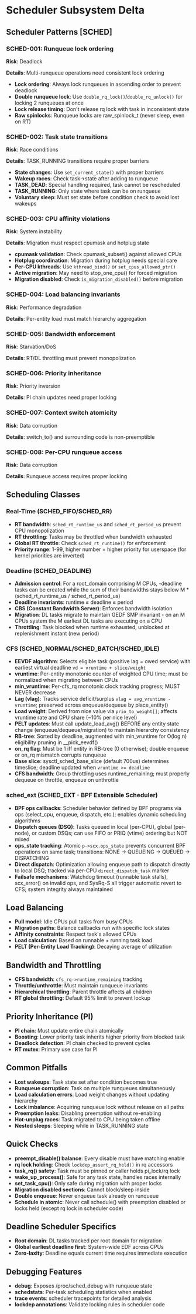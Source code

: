 # Scheduler Subsystem Delta

## Scheduler Patterns [SCHED]

### SCHED-001: Runqueue lock ordering

**Risk**: Deadlock

**Details**: Multi-runqueue operations need consistent lock ordering

- **Lock ordering**: Always lock runqueues in ascending order to prevent deadlock
- **Double runqueue lock**: Use `double_rq_lock()`/`double_rq_unlock()` for locking 2 runqueues at once
- **Lock release timing**: Don't release rq lock with task in inconsistent state
- **Raw spinlocks**: Runqueue locks are raw_spinlock_t (never sleep, even on RT)

### SCHED-002: Task state transitions

**Risk**: Race conditions

**Details**: TASK_RUNNING transitions require proper barriers

- **State changes**: Use `set_current_state()` with proper barriers
- **Wakeup races**: Check task->state after adding to runqueue
- **TASK_DEAD**: Special handling required, task cannot be rescheduled
- **TASK_RUNNING**: Only state where task can be on runqueue
- **Voluntary sleep**: Must set state before condition check to avoid lost wakeups

### SCHED-003: CPU affinity violations

**Risk**: System instability

**Details**: Migration must respect cpumask and hotplug state

- **cpumask validation**: Check cpumask_subset() against allowed CPUs
- **Hotplug coordination**: Migration during hotplug needs special care
- **Per-CPU kthreads**: Use `kthread_bind()` or `set_cpus_allowed_ptr()`
- **Active migration**: May need to stop_one_cpu() for forced migration
- **Migration disabled**: Check `is_migration_disabled()` before migration

### SCHED-004: Load balancing invariants

**Risk**: Performance degradation

**Details**: Per-entity load must match hierarchy aggregation

### SCHED-005: Bandwidth enforcement

**Risk**: Starvation/DoS

**Details**: RT/DL throttling must prevent monopolization

### SCHED-006: Priority inheritance

**Risk**: Priority inversion

**Details**: PI chain updates need proper locking

### SCHED-007: Context switch atomicity

**Risk**: Data corruption

**Details**: switch_to() and surrounding code is non-preemptible

### SCHED-008: Per-CPU runqueue access

**Risk**: Data corruption

**Details**: Runqueue access requires proper locking

## Scheduling Classes
### Real-Time (SCHED_FIFO/SCHED_RR)
- **RT bandwidth**: `sched_rt_runtime_us` and `sched_rt_period_us` prevent CPU monopolization
- **RT throttling**: Tasks may be throttled when bandwidth exhausted
- **Global RT throttle**: Check `sched_rt_runtime()` for enforcement
- **Priority range**: 1-99, higher number = higher priority for userspace (for kernel priorities are inverted)

### Deadline (SCHED_DEADLINE)
- **Admission control**: For a root_domain comprising M CPUs, -deadline tasks can be created while the sum of their bandwidths stays below M * (sched_rt_runtime_us / sched_rt_period_us)
- **Deadline invariants**: runtime ≤ deadline ≤ period
- **CBS (Constant Bandwidth Server)**: Enforces bandwidth isolation
- **Migration**: DL tasks migrate to maintain GEDF SMP invariant - on an M CPUs system the M earliest DL tasks are executing on a CPU
- **Throttling**: Task blocked when runtime exhausted, unblocked at replenishment instant (new period)

 ### CFS (SCHED_NORMAL/SCHED_BATCH/SCHED_IDLE)
- **EEVDF algorithm**: Selects eligible task (positive lag = owed service) with earliest virtual deadline `vd = vruntime + slice/weight`
- **vruntime**: Per-entity monotonic counter of weighted CPU time; must be normalized when migrating between CPUs
- **min_vruntime**: Per-cfs_rq monotonic clock tracking progress; MUST NEVER decrease
- **Lag (vlag)**: Tracks service deficit/surplus `vlag = avg_vruntime - vruntime`; preserved across enqueue/dequeue by place_entity()
- **Load weight**: Derived from nice value via `prio_to_weight[]`; affects vruntime rate and CPU share (~10% per nice level)
- **PELT updates**: Must call update_load_avg() BEFORE any entity state change (enqueue/dequeue/migration) to maintain hierarchy consistency
- **RB-tree**: Sorted by deadline, augmented with min_vruntime for O(log n) eligibility pruning in __pick_eevdf()
- **on_rq flag**: Must be 1 iff entity in RB-tree (0 otherwise); double enqueue or on_rq mismatch corrupts runqueue
- **Base slice**: sysctl_sched_base_slice (default 700us) determines timeslice; deadline updated when `vruntime >= deadline`
- **CFS bandwidth**: Group throttling uses runtime_remaining; must properly dequeue on throttle, enqueue on unthrottle

### sched_ext (SCHED_EXT - BPF Extensible Scheduler)
- **BPF ops callbacks**: Scheduler behavior defined by BPF programs via ops (select_cpu, enqueue, dispatch, etc.); enables dynamic scheduling algorithms
- **Dispatch queues (DSQ)**: Tasks queued in local (per-CPU), global (per-node), or custom DSQs; can use FIFO or PRIQ (vtime) ordering but NOT mixed
- **ops_state tracking**: Atomic `p->scx.ops_state` prevents concurrent BPF operations on same task; transitions: NONE → QUEUEING → QUEUED → DISPATCHING
- **Direct dispatch**: Optimization allowing enqueue path to dispatch directly to local DSQ; tracked via per-CPU `direct_dispatch_task` marker
- **Failsafe mechanisms**: Watchdog timeout (runnable task stalls), scx_error() on invalid ops, and SysRq-S all trigger automatic revert to CFS; system integrity always maintained

## Load Balancing
- **Pull model**: Idle CPUs pull tasks from busy CPUs
- **Migration paths**: Balance callbacks run with specific lock states
- **Affinity constraints**: Respect task's allowed CPUs
- **Load calculation**: Based on runnable + running task load
- **PELT (Per-Entity Load Tracking)**: Decaying average of utilization

## Bandwidth and Throttling
- **CFS bandwidth**: `cfs_rq->runtime_remaining` tracking
- **Throttle/unthrottle**: Must maintain runqueue invariants
- **Hierarchical throttling**: Parent throttle affects all children
- **RT global throttling**: Default 95% limit to prevent lockup

## Priority Inheritance (PI)
- **PI chain**: Must update entire chain atomically
- **Boosting**: Lower priority task inherits higher priority from blocked task
- **Deadlock detection**: PI chain checked to prevent cycles
- **RT mutex**: Primary use case for PI

## Common Pitfalls
- **Lost wakeups**: Task state set after condition becomes true
- **Runqueue corruption**: Task on multiple runqueues simultaneously
- **Load calculation errors**: Load weight changes without updating hierarchy
- **Lock imbalance**: Acquiring runqueue lock without release on all paths
- **Preemption leaks**: Disabling preemption without re-enabling
- **Hot-unplug races**: Task migrated to CPU being taken offline
- **Nested sleeps**: Sleeping while in TASK_RUNNING state

## Quick Checks
- **preempt_disable() balance**: Every disable must have matching enable
- **rq lock holding**: Check `lockdep_assert_rq_held()` in rq accessors
- **task_rq() safety**: Task must be pinned or caller holds pi_lock/rq lock
- **wake_up_process()**: Safe for any task state, handles races internally
- **set_task_cpu()**: Only safe during migration with proper locks
- **Migration disabled sections**: Cannot block/sleep inside
- **Double enqueue**: Never enqueue task already on runqueue
- **Schedule in atomic**: Never call schedule() with preemption disabled or locks held (except rq lock in scheduler code)

## Deadline Scheduler Specifics
- **Root domain**: DL tasks tracked per root domain for migration
- **Global earliest deadline first**: System-wide EDF across CPUs
- **Zero-laxity**: Deadline equals current time requires immediate execution

## Debugging Features
- **debug**: Exposes /proc/sched_debug with runqueue state
- **schedstats**: Per-task scheduling statistics when enabled
- **trace events**: scheduler tracepoints for detailed analysis
- **lockdep annotations**: Validate locking rules in scheduler code
